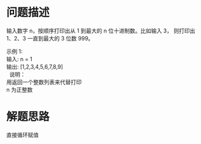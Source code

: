 # 问题描述
输入数字 n，按顺序打印出从 1 到最大的 n 位十进制数。比如输入 3，
则打印出 1、2、3 一直到最大的 3 位数 999。

示例 1:  
输入: n = 1  
输出: [1,2,3,4,5,6,7,8,9]  
 
说明：  
用返回一个整数列表来代替打印  
n 为正整数  

# 解题思路
直接循环赋值